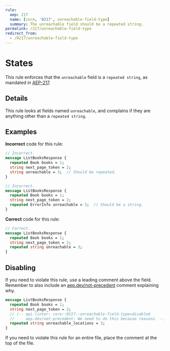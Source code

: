 ```yaml
---
rule:
  aep: 217
  name: [core, '0217', unreachable-field-type]
  summary: The unreachable field should be a repeated string.
permalink: /217/unreachable-field-type
redirect_from:
  - /0217/unreachable-field-type
---
```


# States

This rule enforces that the `unreachable` field is a `repeated string`, as
mandated in [AEP-217][].

## Details

This rule looks at fields named `unreachable`, and complains if they are
anything other than a `repeated string`.

## Examples

**Incorrect** code for this rule:

```proto
// Incorrect.
message ListBooksResponse {
  repeated Book books = 1;
  string next_page_token = 2;
  string unreachable = 3;  // Should be repeated.
}
```

```proto
// Incorrect.
message ListBooksResponse {
  repeated Book books = 1;
  string next_page_token = 2;
  repeated ErrorInfo unreachable = 3;  // Should be a string.
}
```

**Correct** code for this rule:

```proto
// Correct.
message ListBooksResponse {
  repeated Book books = 1;
  string next_page_token = 2;
  repeated string unreachable = 3;
}
```

## Disabling

If you need to violate this rule, use a leading comment above the field.
Remember to also include an [aep.dev/not-precedent][] comment explaining why.

```proto
message ListBooksResponse {
  repeated Book books = 1;
  string next_page_token = 2;
  // (-- api-linter: core::0217::unreachable-field-type=disabled
  //     aep.dev/not-precedent: We need to do this because reasons. --)
  repeated string unreachable_locations = 3;
}
```

If you need to violate this rule for an entire file, place the comment at the
top of the file.

[aep-217]: https://aep.dev/217
[aep.dev/not-precedent]: https://aep.dev/not-precedent
